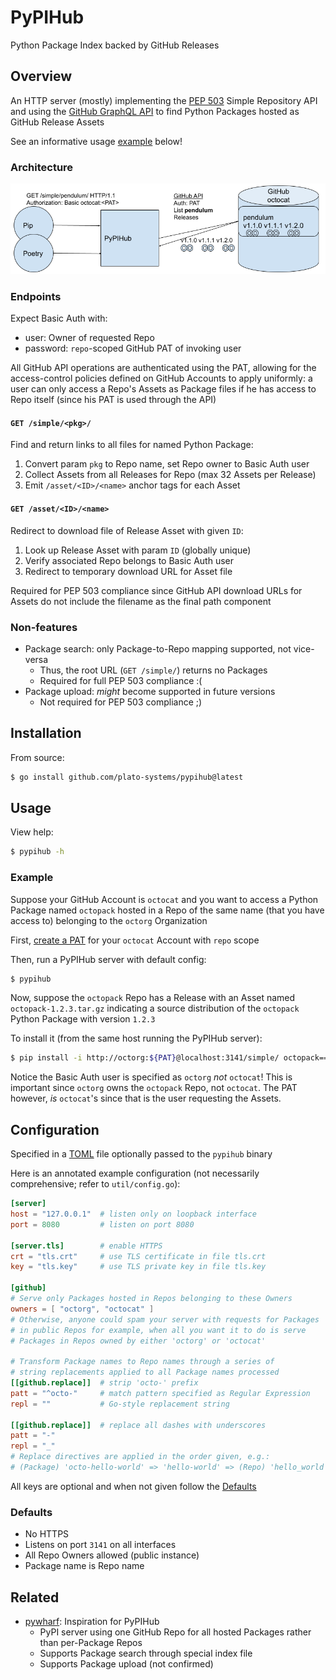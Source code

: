 # PyPIHub
Python Package Index backed by GitHub Releases

## Overview
An HTTP server (mostly) implementing the
[PEP 503](https://www.python.org/dev/peps/pep-0503/)
Simple Repository API and using the
[GitHub GraphQL API](https://docs.github.com/v4/)
to find Python Packages hosted as GitHub Release Assets

See an informative usage [example](#example) below!

### Architecture
![architecture diagram](doc/arch.png)

### Endpoints
Expect Basic Auth with:
* user: Owner of requested Repo
* password: `repo`-scoped GitHub PAT of invoking user

All GitHub API operations are authenticated using the PAT, allowing
for the access-control policies defined on GitHub Accounts to apply
uniformly: a user can only access a Repo's Assets as Package files if
he has access to Repo itself (since his PAT is used through the API)

#### `GET /simple/<pkg>/`
Find and return links to all files for named Python Package:
1. Convert param `pkg` to Repo name, set Repo owner to Basic Auth user
2. Collect Assets from all Releases for Repo (max 32 Assets per Release)
3. Emit `/asset/<ID>/<name>` anchor tags for each Asset

#### `GET /asset/<ID>/<name>`
Redirect to download file of Release Asset with given `ID`:
1. Look up Release Asset with param `ID` (globally unique)
2. Verify associated Repo belongs to Basic Auth user
3. Redirect to temporary download URL for Asset file

Required for PEP 503 compliance since GitHub API download URLs for Assets
do not include the filename as the final path component

### Non-features
* Package search: only Package-to-Repo mapping supported, not vice-versa
  * Thus, the root URL (`GET /simple/`) returns no Packages
  * Required for full PEP 503 compliance :(
* Package upload: *might* become supported in future versions
  * Not required for PEP 503 compliance ;)

## Installation
From source:
```sh
$ go install github.com/plato-systems/pypihub@latest
```

## Usage
View help:
```sh
$ pypihub -h
```

### Example
Suppose your GitHub Account is `octocat` and you want to access a
Python Package named `octopack` hosted in a Repo of the same name
(that you have access to) belonging to the `octorg` Organization

First, [create a PAT](https://github.com/settings/tokens) for your
`octocat` Account with `repo` scope

Then, run a PyPIHub server with default config:
```sh
$ pypihub
```

Now, suppose the `octopack` Repo has a Release with an Asset named
`octopack-1.2.3.tar.gz` indicating a source distribution of the
`octopack` Python Package with version `1.2.3`

To install it (from the same host running the PyPIHub server):
```sh
$ pip install -i http://octorg:${PAT}@localhost:3141/simple/ octopack==1.2.3
```
Notice the Basic Auth user is specified as `octorg` *not* `octocat`!
This is important since `octorg` owns the `octopack` Repo, not `octocat`.
The PAT however, *is* `octocat`'s since that is the user requesting the
Assets.

## Configuration
Specified in a [TOML](https://toml.io/en/) file optionally passed
to the `pypihub` binary

Here is an annotated example configuration
(not necessarily comprehensive; refer to `util/config.go`):
```toml
[server]
host = "127.0.0.1"  # listen only on loopback interface
port = 8080         # listen on port 8080

[server.tls]        # enable HTTPS
crt = "tls.crt"     # use TLS certificate in file tls.crt
key = "tls.key"     # use TLS private key in file tls.key

[github]
# Serve only Packages hosted in Repos belonging to these Owners
owners = [ "octorg", "octocat" ]
# Otherwise, anyone could spam your server with requests for Packages
# in public Repos for example, when all you want it to do is serve
# Packages in Repos owned by either 'octorg' or 'octocat'

# Transform Package names to Repo names through a series of
# string replacements applied to all Package names processed
[[github.replace]]  # strip 'octo-' prefix
patt = "^octo-"     # match pattern specified as Regular Expression
repl = ""           # Go-style replacement string

[[github.replace]]  # replace all dashes with underscores
patt = "-"
repl = "_"
# Replace directives are applied in the order given, e.g.:
# (Package) 'octo-hello-world' => 'hello-world' => (Repo) 'hello_world'
```
All keys are optional and when not given follow the [Defaults](#defaults)

### Defaults
* No HTTPS
* Listens on port `3141` on all interfaces
* All Repo Owners allowed (public instance)
* Package name is Repo name

## Related
* [pywharf](https://github.com/pywharf/pywharf): Inspiration for PyPIHub
  * PyPI server using one GitHub Repo for all hosted Packages
    rather than per-Package Repos
  * Supports Package search through special index file
  * Supports Package upload (not confirmed)
